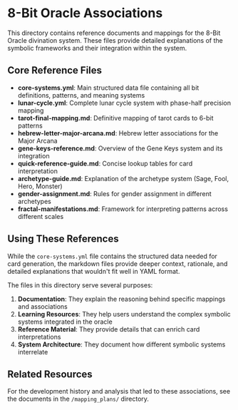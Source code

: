 # 8-Bit Oracle Associations

This directory contains reference documents and mappings for the 8-Bit Oracle divination system. These files provide detailed explanations of the symbolic frameworks and their integration within the system.

## Core Reference Files

- **core-systems.yml**: Main structured data file containing all bit definitions, patterns, and meaning systems
- **lunar-cycle.yml**: Complete lunar cycle system with phase-half precision mapping
- **tarot-final-mapping.md**: Definitive mapping of tarot cards to 6-bit patterns
- **hebrew-letter-major-arcana.md**: Hebrew letter associations for the Major Arcana
- **gene-keys-reference.md**: Overview of the Gene Keys system and its integration 
- **quick-reference-guide.md**: Concise lookup tables for card interpretation
- **archetype-guide.md**: Explanation of the archetype system (Sage, Fool, Hero, Monster)
- **gender-assignment.md**: Rules for gender assignment in different archetypes
- **fractal-manifestations.md**: Framework for interpreting patterns across different scales

## Using These References

While the `core-systems.yml` file contains the structured data needed for card generation, the markdown files provide deeper context, rationale, and detailed explanations that wouldn't fit well in YAML format.

The files in this directory serve several purposes:

1. **Documentation**: They explain the reasoning behind specific mappings and associations
2. **Learning Resources**: They help users understand the complex symbolic systems integrated in the oracle
3. **Reference Material**: They provide details that can enrich card interpretations
4. **System Architecture**: They document how different symbolic systems interrelate

## Related Resources

For the development history and analysis that led to these associations, see the documents in the `/mapping_plans/` directory.